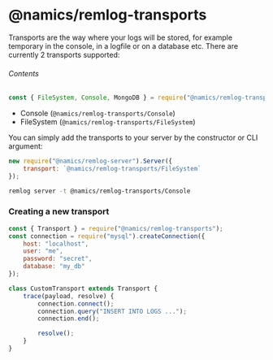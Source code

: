 # @namics/remlog-transports

Transports are the way where your logs will be stored, for example temporary in the console, in a logfile or on a database etc. There are currently 2 transports supported:

###### Contents

```js
const { FileSystem, Console, MongoDB } = require("@namics/remlog-transports");
```

* Console (`@namics/remlog-transports/Console`)
* FileSystem (`@namics/remlog-transports/FileSystem`)

You can simply add the transports to your server by the constructor or CLI argument:

```js
new require("@namics/remlog-server").Server({
    transport: `@namics/remlog-transports/FileSystem`
});
```

```bash
remlog server -t @namics/remlog-transports/Console
```

### Creating a new transport

```js
const { Transport } = require("@namics/remlog-transports");
const connection = require("mysql").createConnection({
    host: "localhost",
    user: "me",
    password: "secret",
    database: "my_db"
});

class CustomTransport extends Transport {
    trace(payload, resolve) {
        connection.connect();
        connection.query("INSERT INTO LOGS ...");
        connection.end();

        resolve();
    }
}
```
